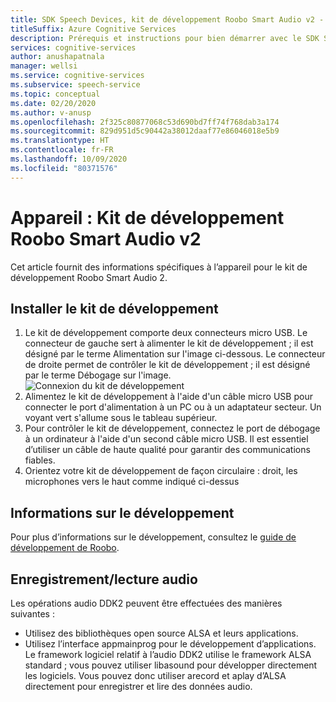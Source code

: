 ```yaml
---
title: SDK Speech Devices, kit de développement Roobo Smart Audio v2 - Speech Service
titleSuffix: Azure Cognitive Services
description: Prérequis et instructions pour bien démarrer avec le SDK Speech Devices, kit de développement Roobo Smart Audio v2.
services: cognitive-services
author: anushapatnala
manager: wellsi
ms.service: cognitive-services
ms.subservice: speech-service
ms.topic: conceptual
ms.date: 02/20/2020
ms.author: v-anusp
ms.openlocfilehash: 2f325c80877068c53d690bd7ff74f768dab3a174
ms.sourcegitcommit: 829d951d5c90442a38012daaf77e86046018e5b9
ms.translationtype: HT
ms.contentlocale: fr-FR
ms.lasthandoff: 10/09/2020
ms.locfileid: "80371576"
---
```

# <a name="device-roobo-smart-audio-dev-kit-v2"></a>Appareil : Kit de développement Roobo Smart Audio v2

Cet article fournit des informations spécifiques à l’appareil pour le kit de développement Roobo Smart Audio 2.

## <a name="set-up-the-development-kit"></a>Installer le kit de développement

1. Le kit de développement comporte deux connecteurs micro USB. Le connecteur de gauche sert à alimenter le kit de développement ; il est désigné par le terme Alimentation sur l'image ci-dessous. Le connecteur de droite permet de contrôler le kit de développement ; il est désigné par le terme Débogage sur l'image. 
    ![Connexion du kit de développement](media/speech-devices-sdk/roobo-v2-connections.png)
1. Alimentez le kit de développement à l'aide d'un câble micro USB pour connecter le port d'alimentation à un PC ou à un adaptateur secteur. Un voyant vert s'allume sous le tableau supérieur.
1. Pour contrôler le kit de développement, connectez le port de débogage à un ordinateur à l'aide d'un second câble micro USB. Il est essentiel d’utiliser un câble de haute qualité pour garantir des communications fiables.
1. Orientez votre kit de développement de façon circulaire : droit, les microphones vers le haut comme indiqué ci-dessus


## <a name="development-information"></a>Informations sur le développement

Pour plus d’informations sur le développement, consultez le [guide de développement de Roobo](http://dwn.roo.bo/server_upload/ddk/ROOBO%20Dev%20Kit-User%20Guide.pdf).

## <a name="audio-recordplay"></a>Enregistrement/lecture audio

Les opérations audio DDK2 peuvent être effectuées des manières suivantes :
* Utilisez des bibliothèques open source ALSA et leurs applications.
* Utilisez l’interface appmainprog pour le développement d’applications. Le framework logiciel relatif à l’audio DDK2 utilise le framework ALSA standard ; vous pouvez utiliser libasound pour développer directement les logiciels. Vous pouvez donc utiliser arecord et aplay d’ALSA directement pour enregistrer et lire des données audio.
